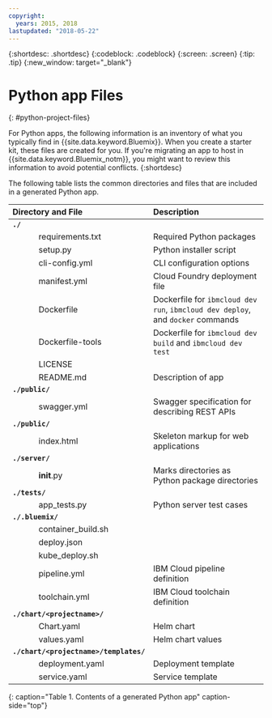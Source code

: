 ```yaml
---
copyright:
  years: 2015, 2018
lastupdated: "2018-05-22"
---
```


{:shortdesc: .shortdesc}
{:codeblock: .codeblock}
{:screen: .screen}
{:tip: .tip}
{:new_window: target="_blank"}

# Python app Files
{: #python-project-files}

For Python apps, the following information is an inventory of what you typically find in {{site.data.keyword.Bluemix}}. When you create a starter kit, these files are created for you. If you're migrating an app to host in {{site.data.keyword.Bluemix_notm}}, you might want to review this information to avoid potential conflicts. 
{:shortdesc}

The following table lists the common directories and files that are included in a generated Python app.

| Directory and File                                     | Description                       |
|:------------------------------------------------|:------------------------------------------|
|<b>`./`</b>                                             |  |
|&nbsp;&nbsp;&nbsp;&nbsp;&nbsp;&nbsp;&nbsp;&nbsp;&nbsp;&nbsp;&nbsp;&nbsp;requirements.txt | Required Python packages |
|&nbsp;&nbsp;&nbsp;&nbsp;&nbsp;&nbsp;&nbsp;&nbsp;&nbsp;&nbsp;&nbsp;&nbsp;setup.py | Python installer script |
|&nbsp;&nbsp;&nbsp;&nbsp;&nbsp;&nbsp;&nbsp;&nbsp;&nbsp;&nbsp;&nbsp;&nbsp;cli-config.yml | CLI configuration options |
|&nbsp;&nbsp;&nbsp;&nbsp;&nbsp;&nbsp;&nbsp;&nbsp;&nbsp;&nbsp;&nbsp;&nbsp;manifest.yml | Cloud Foundry deployment file |
|&nbsp;&nbsp;&nbsp;&nbsp;&nbsp;&nbsp;&nbsp;&nbsp;&nbsp;&nbsp;&nbsp;&nbsp;Dockerfile | Dockerfile for `ibmcloud dev run`, `ibmcloud dev deploy`, and `docker` commands |
|&nbsp;&nbsp;&nbsp;&nbsp;&nbsp;&nbsp;&nbsp;&nbsp;&nbsp;&nbsp;&nbsp;&nbsp;Dockerfile-tools | Dockerfile for `ibmcloud dev build` and `ibmcloud dev test` |
|&nbsp;&nbsp;&nbsp;&nbsp;&nbsp;&nbsp;&nbsp;&nbsp;&nbsp;&nbsp;&nbsp;&nbsp;LICENSE |  |
|&nbsp;&nbsp;&nbsp;&nbsp;&nbsp;&nbsp;&nbsp;&nbsp;&nbsp;&nbsp;&nbsp;&nbsp;README.md | Description of app |
|<b>`./public/`</b> |  |  |
|&nbsp;&nbsp;&nbsp;&nbsp;&nbsp;&nbsp;&nbsp;&nbsp;&nbsp;&nbsp;&nbsp;&nbsp;swagger.yml | Swagger specification for describing REST APIs |
|<b>`./public/`</b> |  |  |
|&nbsp;&nbsp;&nbsp;&nbsp;&nbsp;&nbsp;&nbsp;&nbsp;&nbsp;&nbsp;&nbsp;&nbsp;index.html | Skeleton markup for web applications |
|<b>`./server/`</b> | |
|&nbsp;&nbsp;&nbsp;&nbsp;&nbsp;&nbsp;&nbsp;&nbsp;&nbsp;&nbsp;&nbsp;&nbsp;__init__.py | Marks directories as Python package directories |
|<b>`./tests/`</b> | |
|&nbsp;&nbsp;&nbsp;&nbsp;&nbsp;&nbsp;&nbsp;&nbsp;&nbsp;&nbsp;&nbsp;&nbsp;app_tests.py | Python server test cases |
|<b>`./.bluemix/`</b> | |
|&nbsp;&nbsp;&nbsp;&nbsp;&nbsp;&nbsp;&nbsp;&nbsp;&nbsp;&nbsp;&nbsp;&nbsp;container_build.sh | |
|&nbsp;&nbsp;&nbsp;&nbsp;&nbsp;&nbsp;&nbsp;&nbsp;&nbsp;&nbsp;&nbsp;&nbsp;deploy.json | |
|&nbsp;&nbsp;&nbsp;&nbsp;&nbsp;&nbsp;&nbsp;&nbsp;&nbsp;&nbsp;&nbsp;&nbsp;kube_deploy.sh | |
|&nbsp;&nbsp;&nbsp;&nbsp;&nbsp;&nbsp;&nbsp;&nbsp;&nbsp;&nbsp;&nbsp;&nbsp;pipeline.yml | IBM Cloud pipeline definition |
|&nbsp;&nbsp;&nbsp;&nbsp;&nbsp;&nbsp;&nbsp;&nbsp;&nbsp;&nbsp;&nbsp;&nbsp;toolchain.yml | IBM Cloud toolchain definition |
|<b>`./chart/<projectname>/`</b> | |
|&nbsp;&nbsp;&nbsp;&nbsp;&nbsp;&nbsp;&nbsp;&nbsp;&nbsp;&nbsp;&nbsp;&nbsp;Chart.yaml | Helm chart |
|&nbsp;&nbsp;&nbsp;&nbsp;&nbsp;&nbsp;&nbsp;&nbsp;&nbsp;&nbsp;&nbsp;&nbsp;values.yaml | Helm chart values |
|<b>`./chart/<projectname>/templates/`</b> | |
|&nbsp;&nbsp;&nbsp;&nbsp;&nbsp;&nbsp;&nbsp;&nbsp;&nbsp;&nbsp;&nbsp;&nbsp;deployment.yaml | Deployment template |
|&nbsp;&nbsp;&nbsp;&nbsp;&nbsp;&nbsp;&nbsp;&nbsp;&nbsp;&nbsp;&nbsp;&nbsp;service.yaml | Service template |
{: caption="Table 1. Contents of a generated Python app" caption-side="top"}
